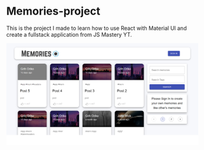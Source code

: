 # Memories-project

This is the project I made to learn how to use React with Material UI and create a fullstack application from JS Mastery YT.

![alt text](https://raw.githubusercontent.com/Grihasss/Memories-project/master/client/src/images/Memories.bmp)

